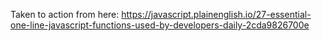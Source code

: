 Taken to action from here:
https://javascript.plainenglish.io/27-essential-one-line-javascript-functions-used-by-developers-daily-2cda9826700e



